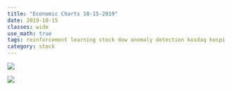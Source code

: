 ```yaml
---
title: "Economic Charts 10-15-2019"
date: 2019-10-15
classes: wide
use_math: true
tags: reinforcement learning stock dow anomaly detection kosdaq kospi
category: stock
---
```



![](https://moneyandmarkets.com/wp-content/uploads/2019/10/1x-1-1024x576.png)  

![](https://moneyandmarkets.com/wp-content/uploads/2019/10/1x-1-1-1024x576.png)  
 
